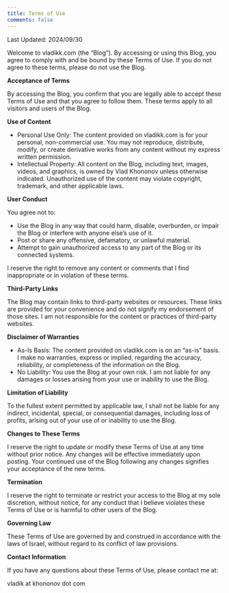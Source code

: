 ```yaml
---
title: Terms of Use
comments: false
---
```


Last Updated: 2024/09/30

Welcome to vladikk.com (the “Blog”). By accessing or using this Blog, you agree to comply with and be bound by these Terms of Use. If you do not agree to these terms, please do not use the Blog.

**Acceptance of Terms**

By accessing the Blog, you confirm that you are legally able to accept these Terms of Use and that you agree to follow them. These terms apply to all visitors and users of the Blog.

**Use of Content**

* Personal Use Only: The content provided on vladikk.com is for your personal, non-commercial use. You may not reproduce, distribute, modify, or create derivative works from any content without my express written permission.
* Intellectual Property: All content on the Blog, including text, images, videos, and graphics, is owned by Vlad Khononov unless otherwise indicated. Unauthorized use of the content may violate copyright, trademark, and other applicable laws.

**User Conduct**

You agree not to:

* Use the Blog in any way that could harm, disable, overburden, or impair the Blog or interfere with anyone else’s use of it.
* Post or share any offensive, defamatory, or unlawful material.
* Attempt to gain unauthorized access to any part of the Blog or its connected systems.

I reserve the right to remove any content or comments that I find inappropriate or in violation of these terms.

**Third-Party Links**

The Blog may contain links to third-party websites or resources. These links are provided for your convenience and do not signify my endorsement of those sites. I am not responsible for the content or practices of third-party websites.

**Disclaimer of Warranties**

* As-Is Basis: The content provided on vladikk.com is on an “as-is” basis. I make no warranties, express or implied, regarding the accuracy, reliability, or completeness of the information on the Blog.
* No Liability: You use the Blog at your own risk. I am not liable for any damages or losses arising from your use or inability to use the Blog.

**Limitation of Liability**

To the fullest extent permitted by applicable law, I shall not be liable for any indirect, incidental, special, or consequential damages, including loss of profits, arising out of your use of or inability to use the Blog.

**Changes to These Terms**

I reserve the right to update or modify these Terms of Use at any time without prior notice. Any changes will be effective immediately upon posting. Your continued use of the Blog following any changes signifies your acceptance of the new terms.

**Termination**

I reserve the right to terminate or restrict your access to the Blog at my sole discretion, without notice, for any conduct that I believe violates these Terms of Use or is harmful to other users of the Blog.

**Governing Law**

These Terms of Use are governed by and construed in accordance with the laws of Israel, without regard to its conflict of law provisions.

**Contact Information**

If you have any questions about these Terms of Use, please contact me at:

vladik at khononov dot com